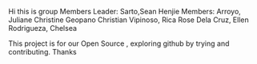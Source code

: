 Hi this is group 
Members
  Leader: Sarto,Sean Henjie
  Members: Arroyo, Juliane Christine
            Geopano Christian
            Vipinoso, Rica Rose 
            Dela Cruz, Ellen
            Rodrigueza, Chelsea

This project is for our Open Source , exploring github by trying and contributing.
Thanks
